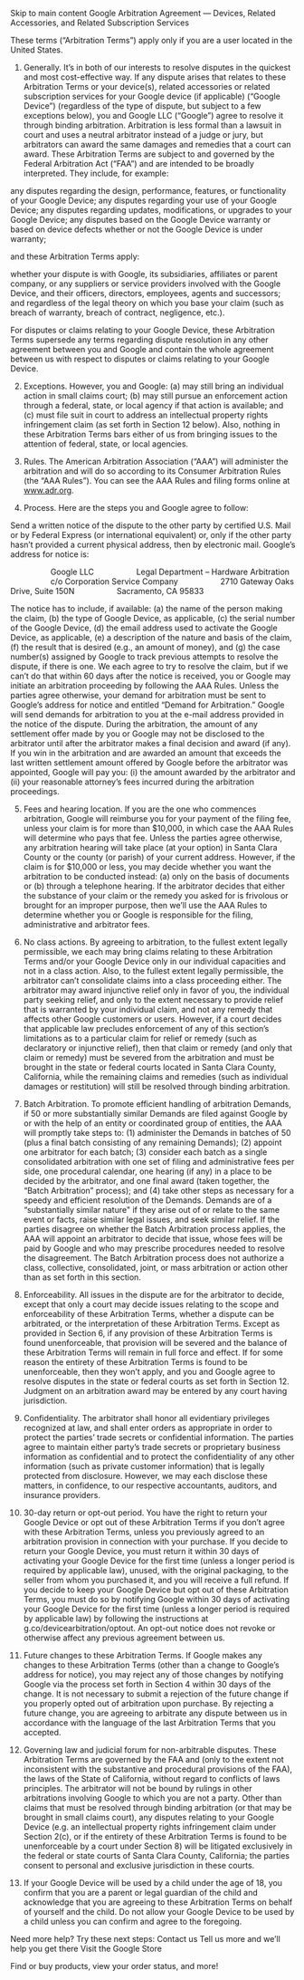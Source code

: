 Skip to main content
Google Arbitration Agreement — Devices, Related Accessories, and Related Subscription Services

These terms (“Arbitration Terms”) apply only if you are a user located in the United States. 

1. Generally. It’s in both of our interests to resolve disputes in the quickest and most cost-effective way. If any dispute arises that relates to these Arbitration Terms or your device(s), related accessories or related subscription services for your Google device (if applicable) (“Google Device”) (regardless of the type of dispute, but subject to a few exceptions below), you and Google LLC (“Google”) agree to resolve it through binding arbitration. Arbitration is less formal than a lawsuit in court and uses a neutral arbitrator instead of a judge or jury, but arbitrators can award the same damages and remedies that a court can award. These Arbitration Terms are subject to and governed by the Federal Arbitration Act (“FAA”) and are intended to be broadly interpreted. They include, for example:

any disputes regarding the design, performance, features, or functionality of your Google Device;
any disputes regarding your use of your Google Device;
any disputes regarding updates, modifications, or upgrades to your Google Device;
any disputes based on the Google Device warranty or based on device defects whether or not the Google Device is under warranty; 

and these Arbitration Terms apply:

whether your dispute is with Google, its subsidiaries, affiliates or parent company, or any suppliers or service providers involved with the Google Device, and their officers, directors, employees, agents and successors; and
regardless of the legal theory on which you base your claim (such as breach of warranty, breach of contract, negligence, etc.).

For disputes or claims relating to your Google Device, these Arbitration Terms supersede any terms regarding dispute resolution in any other agreement between you and Google and contain the whole agreement between us with respect to disputes or claims relating to your Google Device.

2. Exceptions. However, you and Google: (a) may still bring an individual action in small claims court; (b) may still pursue an enforcement action through a federal, state, or local agency if that action is available; and (c) must file suit in court to address an intellectual property rights infringement claim (as set forth in Section 12 below). Also, nothing in these Arbitration Terms bars either of us from bringing issues to the attention of federal, state, or local agencies.

3. Rules. The American Arbitration Association (“AAA”) will administer the arbitration and will do so according to its Consumer Arbitration Rules (the “AAA Rules”). You can see the AAA Rules and filing forms online at www.adr.org.

4. Process. Here are the steps you and Google agree to follow:

Send a written notice of the dispute to the other party by certified U.S. Mail or by Federal Express (or international equivalent) or, only if the other party hasn’t provided a current physical address, then by electronic mail. Google’s address for notice is:

                  Google LLC
                  Legal Department – Hardware Arbitration 
                  c/o Corporation Service Company
                  2710 Gateway Oaks Drive, Suite 150N
                  Sacramento, CA 95833

The notice has to include, if available: (a) the name of the person making the claim, (b) the type of Google Device, as applicable, (c) the serial number of the Google Device, (d) the email address used to activate the Google Device, as applicable, (e) a description of the nature and basis of the claim, (f) the result that is desired (e.g., an amount of money), and (g) the case number(s) assigned by Google to track previous attempts to resolve the dispute, if there is one.
We each agree to try to resolve the claim, but if we can’t do that within 60 days after the notice is received, you or Google may initiate an arbitration proceeding by following the AAA Rules. Unless the parties agree otherwise, your demand for arbitration must be sent to Google’s address for notice and entitled “Demand for Arbitration.” Google will send demands for arbitration to you at the e-mail address provided in the notice of the dispute.
During the arbitration, the amount of any settlement offer made by you or Google may not be disclosed to the arbitrator until after the arbitrator makes a final decision and award (if any).
If you win in the arbitration and are awarded an amount that exceeds the last written settlement amount offered by Google before the arbitrator was appointed, Google will pay you: (i) the amount awarded by the arbitrator and (ii) your reasonable attorney’s fees incurred during the arbitration proceedings.

5. Fees and hearing location. If you are the one who commences arbitration, Google will reimburse you for your payment of the filing fee, unless your claim is for more than $10,000, in which case the AAA Rules will determine who pays that fee. Unless the parties agree otherwise, any arbitration hearing will take place (at your option) in Santa Clara County or the county (or parish) of your current address. However, if the claim is for $10,000 or less, you may decide whether you want the arbitration to be conducted instead: (a) only on the basis of documents or (b) through a telephone hearing. If the arbitrator decides that either the substance of your claim or the remedy you asked for is frivolous or brought for an improper purpose, then we’ll use the AAA Rules to determine whether you or Google is responsible for the filing, administrative and arbitrator fees.

6. No class actions. By agreeing to arbitration, to the fullest extent legally permissible, we each may bring claims relating to these Arbitration Terms and/or your Google Device only in our individual capacities and not in a class action. Also, to the fullest extent legally permissible, the arbitrator can’t consolidate claims into a class proceeding either. The arbitrator may award injunctive relief only in favor of you, the individual party seeking relief, and only to the extent necessary to provide relief that is warranted by your individual claim, and not any remedy that affects other Google customers or users. However, if a court decides that applicable law precludes enforcement of any of this section’s limitations as to a particular claim for relief or remedy (such as declaratory or injunctive relief), then that claim or remedy (and only that claim or remedy) must be severed from the arbitration and must be brought in the state or federal courts located in Santa Clara County, California, while the remaining claims and remedies (such as individual damages or restitution) will still be resolved through binding arbitration.

7. Batch Arbitration. To promote efficient handling of arbitration Demands, if 50 or more substantially similar Demands are filed against Google by or with the help of an entity or coordinated group of entities, the AAA will promptly take steps to: (1) administer the Demands in batches of 50 (plus a final batch consisting of any remaining Demands); (2) appoint one arbitrator for each batch; (3) consider each batch as a single consolidated arbitration with one set of filing and administrative fees per side, one procedural calendar, one hearing (if any) in a place to be decided by the arbitrator, and one final award (taken together, the “Batch Arbitration” process); and (4) take other steps as necessary for a speedy and efficient resolution of the Demands. Demands are of a “substantially similar nature" if they arise out of or relate to the same event or facts, raise similar legal issues, and seek similar relief. If the parties disagree on whether the Batch Arbitration process applies, the AAA will appoint an arbitrator to decide that issue, whose fees will be paid by Google and who may prescribe procedures needed to resolve the disagreement. The Batch Arbitration process does not authorize a class, collective, consolidated, joint, or mass arbitration or action other than as set forth in this section.

8. Enforceability. All issues in the dispute are for the arbitrator to decide, except that only a court may decide issues relating to the scope and enforceability of these Arbitration Terms, whether a dispute can be arbitrated, or the interpretation of these Arbitration Terms. Except as provided in Section 6, if any provision of these Arbitration Terms is found unenforceable, that provision will be severed and the balance of these Arbitration Terms will remain in full force and effect. If for some reason the entirety of these Arbitration Terms is found to be unenforceable, then they won’t apply, and you and Google agree to resolve disputes in the state or federal courts as set forth in Section 12. Judgment on an arbitration award may be entered by any court having jurisdiction.

9. Confidentiality. The arbitrator shall honor all evidentiary privileges recognized at law, and shall enter orders as appropriate in order to protect the parties’ trade secrets or confidential information. The parties agree to maintain either party’s trade secrets or proprietary business information as confidential and to protect the confidentiality of any other information (such as private customer information) that is legally protected from disclosure. However, we may each disclose these matters, in confidence, to our respective accountants, auditors, and insurance providers.

10. 30-day return or opt-out period. You have the right to return your Google Device or opt out of these Arbitration Terms if you don’t agree with these Arbitration Terms, unless you previously agreed to an arbitration provision in connection with your purchase. If you decide to return your Google Device, you must return it within 30 days of activating your Google Device for the first time (unless a longer period is required by applicable law), unused, with the original packaging, to the seller from whom you purchased it, and you will receive a full refund. If you decide to keep your Google Device but opt out of these Arbitration Terms, you must do so by notifying Google within 30 days of activating your Google Device for the first time (unless a longer period is required by applicable law) by following the instructions at g.co/devicearbitration/optout. An opt-out notice does not revoke or otherwise affect any previous agreement between us.

11. Future changes to these Arbitration Terms. If Google makes any changes to these Arbitration Terms (other than a change to Google’s address for notice), you may reject any of those changes by notifying Google via the process set forth in Section 4 within 30 days of the change. It is not necessary to submit a rejection of the future change if you properly opted out of arbitration upon purchase. By rejecting a future change, you are agreeing to arbitrate any dispute between us in accordance with the language of the last Arbitration Terms that you accepted.

12. Governing law and judicial forum for non-arbitrable disputes. These Arbitration Terms are governed by the FAA and (only to the extent not inconsistent with the substantive and procedural provisions of the FAA), the laws of the State of California, without regard to conflicts of laws principles. The arbitrator will not be bound by rulings in other arbitrations involving Google to which you are not a party. Other than claims that must be resolved through binding arbitration (or that may be brought in small claims court), any disputes relating to your Google Device (e.g. an intellectual property rights infringement claim under Section 2(c), or if the entirety of these Arbitration Terms is found to be unenforceable by a court under Section 8) will be litigated exclusively in the federal or state courts of Santa Clara County, California; the parties consent to personal and exclusive jurisdiction in these courts.

13. If your Google Device will be used by a child under the age of 18, you confirm that you are a parent or legal guardian of the child and acknowledge that you are agreeing to these Arbitration Terms on behalf of yourself and the child. Do not allow your Google Device to be used by a child unless you can confirm and agree to the foregoing.

Need more help?
Try these next steps:
Contact us
Tell us more and we’ll help you get there
Visit the Google Store

Find or buy products, view your order status, and more!